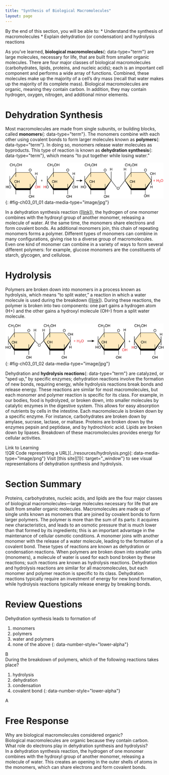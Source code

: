 ```yaml
---
title: "Synthesis of Biological Macromolecules"
layout: page
---
```



<div data-type="abstract" markdown="1">
By the end of this section, you will be able to:
* Understand the synthesis of macromolecules
* Explain dehydration (or condensation) and hydrolysis reactions

</div>

As you’ve learned, **biological macromolecules**{: data-type="term"} are large molecules, necessary for life, that are built from smaller organic molecules. There are four major classes of biological macromolecules (carbohydrates, lipids, proteins, and nucleic acids); each is an important cell component and performs a wide array of functions. Combined, these molecules make up the majority of a cell’s dry mass (recall that water makes up the majority of its complete mass). Biological macromolecules are organic, meaning they contain carbon. In addition, they may contain hydrogen, oxygen, nitrogen, and additional minor elements.

# Dehydration Synthesis

Most macromolecules are made from single subunits, or building blocks, called **monomers**{: data-type="term"}. The monomers combine with each other using covalent bonds to form larger molecules known as **polymers**{: data-type="term"}. In doing so, monomers release water molecules as byproducts. This type of reaction is known as **dehydration synthesis**{: data-type="term"}, which means “to put together while losing water.”

 ![Shown is the reaction of two glucose monomers to form maltose. When maltose is formed, a water molecules is released.](../resources/Figure_03_01_01.jpg "In the dehydration synthesis reaction depicted above, two molecules of glucose are linked together to form the dissacharide maltose. In the process, a water molecule is formed.&#10;"){: #fig-ch03_01_01 data-media-type="image/jpg"}

In a dehydration synthesis reaction ([\[link\]](#fig-ch03_01_01)), the hydrogen of one monomer combines with the hydroxyl group of another monomer, releasing a molecule of water. At the same time, the monomers share electrons and form covalent bonds. As additional monomers join, this chain of repeating monomers forms a polymer. Different types of monomers can combine in many configurations, giving rise to a diverse group of macromolecules. Even one kind of monomer can combine in a variety of ways to form several different polymers: for example, glucose monomers are the constituents of starch, glycogen, and cellulose.

# Hydrolysis

Polymers are broken down into monomers in a process known as hydrolysis, which means “to split water,” a reaction in which a water molecule is used during the breakdown ([\[link\]](#fig-ch03_01_02)). During these reactions, the polymer is broken into two components: one part gains a hydrogen atom (H+) and the other gains a hydroxyl molecule (OH–) from a split water molecule.

 ![Shown is the breakdown of maltose to form two glucose monomers. Water is a reactant.](../resources/Figure_03_01_02.jpg "In the hydrolysis reaction shown here, the disaccharide maltose is broken down to form two glucose monomers with the addition of a water molecule. Note that this reaction is the reverse of the synthesis reaction shown in [link]."){: #fig-ch03_01_02 data-media-type="image/jpg"}

Dehydration and **hydrolysis reactions**{: data-type="term"} are catalyzed, or “sped up,” by specific enzymes; dehydration reactions involve the formation of new bonds, requiring energy, while hydrolysis reactions break bonds and release energy. These reactions are similar for most macromolecules, but each monomer and polymer reaction is specific for its class. For example, in our bodies, food is hydrolyzed, or broken down, into smaller molecules by catalytic enzymes in the digestive system. This allows for easy absorption of nutrients by cells in the intestine. Each macromolecule is broken down by a specific enzyme. For instance, carbohydrates are broken down by amylase, sucrase, lactase, or maltase. Proteins are broken down by the enzymes pepsin and peptidase, and by hydrochloric acid. Lipids are broken down by lipases. Breakdown of these macromolecules provides energy for cellular activities.

<div data-type="note" class="interactive" data-label="" markdown="1">
<div data-type="title">
Link to Learning
</div>
<span data-type="media" data-alt="QR Code representing a URL"> ![QR Code representing a URL](../resources/hydrolysis.png){: data-media-type="image/png"} </span>
Visit [this site][1]{: target="_window"} to see visual representations of dehydration synthesis and hydrolysis.

</div>

# Section Summary

Proteins, carbohydrates, nucleic acids, and lipids are the four major classes of biological macromolecules—large molecules necessary for life that are built from smaller organic molecules. Macromolecules are made up of single units known as monomers that are joined by covalent bonds to form larger polymers. The polymer is more than the sum of its parts: it acquires new characteristics, and leads to an osmotic pressure that is much lower than that formed by its ingredients; this is an important advantage in the maintenance of cellular osmotic conditions. A monomer joins with another monomer with the release of a water molecule, leading to the formation of a covalent bond. These types of reactions are known as dehydration or condensation reactions. When polymers are broken down into smaller units (monomers), a molecule of water is used for each bond broken by these reactions; such reactions are known as hydrolysis reactions. Dehydration and hydrolysis reactions are similar for all macromolecules, but each monomer and polymer reaction is specific to its class. Dehydration reactions typically require an investment of energy for new bond formation, while hydrolysis reactions typically release energy by breaking bonds.

# Review Questions

<div data-type="exercise">
<div data-type="problem" markdown="1">
Dehydration synthesis leads to formation of

1.  monomers
2.  polymers
3.  water and polymers
4.  none of the above
{: data-number-style="lower-alpha"}

</div>
<div data-type="solution" markdown="1">
B

</div>
</div>

<div data-type="exercise">
<div data-type="problem" markdown="1">
During the breakdown of polymers, which of the following reactions takes place?

1.  hydrolysis
2.  dehydration
3.  condensation
4.  covalent bond
{: data-number-style="lower-alpha"}

</div>
<div data-type="solution" markdown="1">
A

</div>
</div>

# Free Response

<div data-type="exercise">
<div data-type="problem" markdown="1">
Why are biological macromolecules considered organic?

</div>
<div data-type="solution" markdown="1">
Biological macromolecules are organic because they contain carbon.

</div>
</div>

<div data-type="exercise">
<div data-type="problem" markdown="1">
What role do electrons play in dehydration synthesis and hydrolysis?

</div>
<div data-type="solution" markdown="1">
In a dehydration synthesis reaction, the hydrogen of one monomer combines with the hydroxyl group of another monomer, releasing a molecule of water. This creates an opening in the outer shells of atoms in the monomers, which can share electrons and form covalent bonds.

</div>
</div>



[1]: http://openstaxcollege.org/l/hydrolysis
